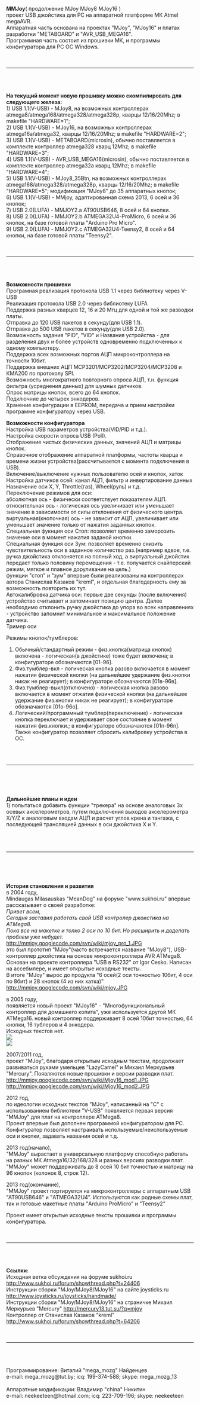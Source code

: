 **MMJoy**( продолжение MJoy MJoy8 MJoy16 )<br>
проект USB джойстика для PC на аппаратной платформе МК Atmel megaAVR.<br>
Аппаратная часть основана на проектах "MJoy", "MJoy16" и платах разработки "METABOARD" и "AVR_USB_MEGA16".<br>
Программная часть состоит из прошивки МК, и программы конфигуратора для PC ОС Windows.<br>
<br>
<br>
<hr><br>
<br>
<br>
<b>На текущий момент новую прошивку можно скомпилировать для следующего железа:</b><br>
1) USB 1.1(V-USB) - MJoy8, на возможных контроллерах atmega8/atmega168/atmega328/atmega328p, кварцы 12/16/20Mhz; в makefile "HARDWARE=1";<br>
2) USB 1.1(V-USB) - MJoy16, на возможных контроллерах atmega16a/atmega32, кварцы 12/16/20Mhz; в makefile "HARDWARE=2";<br>
3) USB 1.1(V-USB) - METABOARD(microsin), обычно поставляется в комплекте контроллер atmega328 кварц 12Mhz; в makefile "HARDWARE=3";<br>
4) USB 1.1(V-USB) - AVR_USB_MEGA16(microsin), обычно поставляется в комплекте контроллер atmega32a кварц 12Mhz; в makefile "HARDWARE=4";<br>
5) USB 1.1(V-USB) - MJoy8_35Btn, на возможных контроллерах atmega168/atmega328/atmega328p, кварцы 12/16/20Mhz; в makefile "HARDWARE=5"; модификация "MJoy8" до 35 аппаратных кнопок;<br>
6) USB 1.1(V-USB) - MMjoy, адаптированная схема 2013, 6 осей и 36 кнопок;<br>
7) USB 2.0(LUFA) - MMJOY2.a AT90USB646, 8 осей и 64 кнопки.<br>
8) USB 2.0(LUFA) - MMJOY2.b ATMEGA32U4-ProMicro, 6 осей и 36 кнопок, на базе готовой платы "Arduino Pro Micro".<br>
9) USB 2.0(LUFA) - MMJOY2.c ATMEGA32U4-Teensy2, 8 осей и 64 кнопки, на базе готовой платы "Teensy2".<br>
<br>
<br>
<hr><br>
<br>
<br>
<b>Возможности прошивки</b><br>
Програмная реализация протокола USB 1.1 через библиотеку через V-USB<br>
Реализация протокола USB 2.0 через библиотеку LUFA<br>
Поддержка разных кварцев 12, 16 и 20 Мгц для одной и той же разводки платы.<br>
Отправка до 120 USB пакетов в секунду(для USB 1.1).<br>
Отправка до 500 USB пакетов в секунду(для USB 2.0).<br>
Возможность задания "PID", "VID" и Названия устройства - для разделения двух и более устройств одновременно подключенных к одному компьютеру.<br>
Поддержка всех возможных портов АЦП микроконтроллера на точности 10бит.<br>
Поддержка внешних АЦП MCP3201/MCP3202/MCP3204/MCP3208 и КМА200 по протоколу SPI.<br>
Возможность многократного повторного опроса АЦП, т.н. функция фильтра (усреднения данных) для шумных датчиков.<br>
Опрос матрицы кнопок, всего до 64 кнопок.<br>
Подключние до четырех энкодеров.<br>
Хранение конфигурации в EEPROM, передача и прием настройки программе конфигуратору через USB.<br>

<b>Возможности конфигуратора</b><br>
Настройка USB параметров устройства(VID/PID и т.д.).<br>
Настройка скорости опроса USB (Poll).<br>
Отображение чистых физических данных, значений АЦП и матрицы кнопок.<br>
Справочное отображение аппаратной платформы, частоты кварца и времени жизни устройства(рассчитывается c момента подключения в USB).<br>
Включение/выключение нужных пользователю осей и кнопок, хаток<br>
Настройка датчиков осей: канал АЦП, фильтр и инвертирование данных<br>
Назначение оси X, Y, Throttle(газ), Wheel(руль) и т.д.<br>
Переключение режимов для оси:<br>
абсолютная ось - физически соответствует показателям АЦП.<br>
относительная ось - логическая ось увеличивает или уменьшает значение в зависимости от силы отклонения от физического центра.<br>
виртуальная(кнопочная) ось - не зависит от АЦП, увеличивает или уменьшает значение только от нажатия заданных кнопок.<br>
Специальная фукнция оси Стоп: позволяет временно заморозить значение оси в момент нажатия заданой кнопки.<br>
Специальная функция оси Зум: позволяет временно снизить чувствительность оси в заданное количество раз.(например вдвое, т.е. ручка джойстика отклоняется на полный ход, а виртуальный джойстик передает только половину перемещения - т.е. получается снайперский режим, мягкое и плавное доруливание на цель.)<br>
функции "стоп" и "зум" впервые были реализованы на контроллерах автора Станислав Казаков "kreml", и отдельная благодарность ему за возможность повторить их тут.<br>
Автокалибровка датчика оси: первые две секунды (после включения) устройство считывает и запоминает позицию центра. Далее необходимо отклонить ручку джойстика до упора во всех направлениях - устройство запомнит минимальное и максимальное положение датчика.<br>
Тример оси<br>

Режимы кнопок/тумблеров:<br>
1) Обычный/стандартный режим - физ.кнопка(матрица кнопок) включена - логическая(в джойстике) тоже будет включена; в конфигураторе обозначаются [01-96].<br>
2) Физ.тумблер-вкл - логическая кнопка разово включается в момент нажатия физической кнопки (на дальнейшее удержание физ.кнопки никак не реагирует); в конфигураторе обозначаются [01в-96в].<br>
3) Физ.тумблер-выкл(отключено) - логическая кнопка разово включается в момент отжатия физической кнопки (на дальнейшее удержание физ.кнопки никак не реагирует); в конфигураторе обозначаются [01о-96о].<br>
4) Логический/программный тумблер(переключение) - логическая кнопка переключает и удерживает свое состояние в момент нажатия физ.кнопки.; в конфигураторе обозначаются [01п-96п].<br>
Также конфигуратор позволяет сбросить калибровку устройства в ОС.<br>
<br>
<br>
<hr><br>
<br>
<br>
<br>
<b>Дальнейшие планы и идеи</b><br>
1) попытаться добавить функции "трекера" на основе аналоговых 3х осевых акселерометров, путем подключения выходов акселерометра X/Y/Z к аналоговым входам АЦП и расчет углов крена и тангажа, с последующей трансляцией данных в оси джойстика X и Y.<br>
<br>
<br>
<br>
<hr><br>
<br>
<br>
<br>
<b>История становления и развития</b><br>
в 2004 году,<br>
Mindaugas Milasauskas "MeanDog" на форуме "www.sukhoi.ru" впервые рассказывает о своей разработке:<br>
<i>Привет всем,</i><br>
<i>Сегодня заставил работать свой USB контролер джоистика на ATMega8.</i><br>
<i>Пока все на макетке и толко 2 оси по 10 бит. Но расширить и доделать проблем уже небудет.</i><br>
<a href='http://mmjoy.googlecode.com/svn/wiki/mjoy_pro_1.JPG'>http://mmjoy.googlecode.com/svn/wiki/mjoy_pro_1.JPG</a><br>
это был прототип "MJoy"(часто встречается название "MJoy8"), USB-контроллер джойстика на основе микроконтроллера AVR ATMega8.<br>
Основан на проекте контроллера "USB в RS232" от Igor Cesko. Написан на ассебмлере, и имеет открытые исходные тексты.<br>
В итоге "MJoy" вырос до продукта "6 осей(2 оси точностью 10бит, 4 оси по 8бит) и 28 кнопок (4 из них хатка)"<br>
<a href='http://mmjoy.googlecode.com/svn/wiki/mjoy.JPG'>http://mmjoy.googlecode.com/svn/wiki/mjoy.JPG</a><br>

в 2005 году,<br>
появляется новый проект "MJoy16" - "Многофункциональный контроллер для домашнего копита", уже используется другой МК ATMega16. новый контроллер поддерживает 8 осей 10бит точностью, 64 кнопки, 16 тублеров и 4 энкодера.<br>
Исходных текстов нет.<br>
<img src='http://mmjoy.googlecode.com/svn/wiki/MJoy16.jpg' /><br>
<img src='http://mmjoy.googlecode.com/svn/wiki/MJoy16_key.jpg' /><br>

2007/2011 год,<br>
проект "MJoy", благодаря открытым исходным текстам, продолжает развиваться руками умельцев "LazyCamel" и Михаил Меркурьев "Mercury". Появляются новые прошивки и версии разводки плат.<br>
<a href='http://mmjoy.googlecode.com/svn/wiki/Mjoy16_mod1.JPG'>http://mmjoy.googlecode.com/svn/wiki/Mjoy16_mod1.JPG</a><br>
<a href='http://mmjoy.googlecode.com/svn/wiki/Mjoy16_mod2.JPG'>http://mmjoy.googlecode.com/svn/wiki/Mjoy16_mod2.JPG</a><br>

2012 год,<br>
по идеологии исходных текстов "MJoy", напиcанный на "C" с использованием библиотеки "V-USB" появляется первая версия "MMJoy" для плат на контроллере ATMega8.<br>
Проект впервые был дополнен программой конфигуратором для PC. Конфигуратор позволяет настраивать используемые/неиспользуемые оси и кнопки, задавать названия осей и т.д.<br>

2013 год(начало),<br>
"MMJoy" вырастает в универсальную платформу способную работать на разных МК Atmega16/32/168/328 и разных версиях разводки плат. "MMJoy" может поддерживать до 8 осей 10 бит точностью и матрицу на 96 кнопок (колонок 8, строк 12).<br>

2013 год(окончание),<br>
"MMJoy" проект портируется на микроконтроллеры с аппаратным USB "AT90USB646" и "ATMEGA32U4". Используются как родные схемы плат, так и готовые макетные платы "Arduino ProMicro" и "Teensy2"<br>

Проект имеет открытые исходные тексты прошивки и программы конфигуратора.<br>
<br>
<br>
<hr><br>
<br>
<br>
<b>Ссылки:</b><br>
Исходная ветка обсуждения на форуме sukhoi.ru <a href='http://www.sukhoi.ru/forum/showthread.php?t=24406'>http://www.sukhoi.ru/forum/showthread.php?t=24406</a><br>
Инструкции сборки "MJoy/MJoy8/MJoy16" на сайте joysticks.ru <a href='http://www.joysticks.ru/joysticks/handmade/'>http://www.joysticks.ru/joysticks/handmade/</a><br>
Инструкции сборки "MJoy/MJoy8/MJoy16" на страничке Михаил Меркурьев "Mercury" <a href='http://mercury13.tut.su/?q=mjoy'>http://mercury13.tut.su/?q=mjoy</a><br>
Контроллер от Станислав Казаков "kreml" <a href='http://www.sukhoi.ru/forum/showthread.php?t=64206'>http://www.sukhoi.ru/forum/showthread.php?t=64206</a><br>
<br>
<br>
<hr><br>
<br>
<br>
Программирование: Виталий "mega_mozg"  Найденцев<br>
e-mail: mega_mozg@tut.by; icq: 199-374-588; skype: mega_mozg_13<br>
<br>
Аппаратные модификации: Владимир "china" Никитин<br>
e-mail: neekeeteen@hotmail.com; icq: 223-709-196; skype: neekeeteen<br>